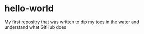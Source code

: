 # hello-world
My first repositry that was written to dip my toes in the water and understand what GitHub does
